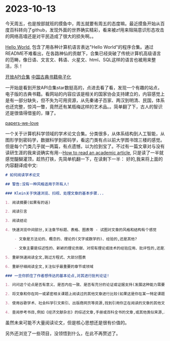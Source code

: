 # 2023-10-13

今天周五，也是按部就班的摸鱼中，周五就要有周五的态度嘛。最近摸鱼开始从百度百科转向了github，发现外面的世界确实精彩，看来被zf用来阻隔意识形态攻击的网络高墙还是对平民造成了很大的损失啊。。

[Hello World](https://github.com/leachim6/hello-world), 包含了用各种计算机语言表达"Hello World"的程序合集。通过README不难看出，在各路神仙的贡献下，合集已经突破了传统计算机高级语言的范畴，像日语、文言文、韩语、火星文、html、SQL这样的语言也被用来整活，乐！

[开放API合集](https://github.com/public-apis/public-apis/)  [中国古典书籍电子化](https://ctext.org/)

一开始是看到开放API合集star数挺高的，点进去看了看，发现一个有趣的站点，电子版的古典书籍。看网站的内容应该是相关的国家协会支持建立的，内容感觉上是有一部分缺失，但不失为可用资源，从先秦诸子百家、两汉到明清、民国，体系也还完整，惊鸿一瞥，竟然还有某瓶梅这样的艺术品。。简单翻了下，古人的智识还是很值得借鉴的，赚了。

[papers-we-love](https://github.com/papers-we-love/papers-we-love)

一个关于计算机科学领域的学术论文合集。分类很多，从体系结构到人工智能，从图形学到密码学，数据科学到密码学，看这门类有点以前大学图书馆三楼的感觉。但是每个门类几乎就一两篇，有点遗憾，以为捡到宝了。不过有一篇文章对与没有读研生涯的我来说确实有用--[How to read an academic article](https://organizationsandmarkets.com/2010/08/31/how-to-read-an-academic-article/), 只是读了一半就感觉醍醐灌顶，趁热打铁，先简单机翻一下，在读剩下一半：
好的,我来将上面的内容翻译成中文:
```markdown
# 如何阅读学术论文

## 警告:没有一种风格适用于所有人!

### Klein关于快速浏览、扫视、处理文章的基本步骤...

1. 阅读摘要(如果有的话)

2. 阅读引言

3. 阅读结论

4. 快速浏览中间部分,关注章节标题、表格、图表等 - 试图对文章的风格和结构有个感觉

    - 文章是方法论的、概念的、理论的(文字或数学的)、经验的,还是其他?

    - 文章主要是综述性的、新颖的理论贡献、对现有理论或技术的经验应用、批评性的,还是其他?

5. 重新快速阅读全文,跳过方程式、大部分图表

6. 重新仔细阅读全文,关注似乎最重要的章节或领域

### 一旦你抓住了作者想传达的基本论点,对其进行批判论证!

1. 问问这个论点是否有意义、是否内在一致、是否有充分的论证或证据支持(发展这种能力需要一些经验!)

2. 将文章和你在同一或紧密相关课题上阅读过的其他文章进行比较(如果这是你在某一特定课题领域阅读的第一篇文章,找到更多文章进行快速浏览。引言和结论是关键。)进行比较和对比。这些论点是否一致、相互矛盾、正交的?

3. 使用谷歌学术、社会科学引文索引、出版商网页等资源,找到引用你正在阅读的文章的其他文章。看看对该文章的评价。看是否在博客、论坛等地方被提及。

4. 查阅参考书目,例如《经济文献杂志》的综述文章,手册或百科全书的文章,或其他类似来源,以了解这篇文章如何置于该课题领域的更广泛背景中。
```

虽然未来可能不大量阅读论文，但是核心思想还是很有价值的。


另外还浏览了一些项目，没领悟到什么，在此不再赘述了。
